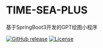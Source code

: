 # TIME-SEA-PLUS
基于SpringBoot3开发的GPT绘图小程序

[![GitHub release](https://img.shields.io/static/v1?label=release&message=v2.4&color=blue)](https://www.github.com/novicezk/midjourney-proxy)
[![License](https://img.shields.io/badge/license-Apache%202-4EB1BA.svg)](https://www.apache.org/licenses/LICENSE-2.0.html)
